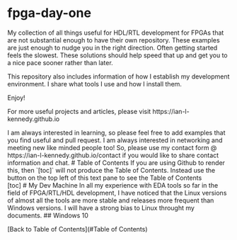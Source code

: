 # fpga-day-one
<p>
My collection of all things useful for HDL/RTL development for FPGAs that are not substantial enough to have their own repository. These examples are just enough to nudge you in the right direction. Often getting started feels the slowest. These solutions should help speed that up and get you to a nice pace sooner rather than later.
</p>
<p>
This repository also includes information of how I establish my development environment. I share what tools I use and how I install them.
</p>
<p>
Enjoy!
</p>
<p>
For more useful projects and articles, please visit https://ian-l-kennedy.github.io
</p>
I am always interested in learning, so please feel free to add examples that you find useful and pull request. I am always interested in networking and meeting new like minded people too! So, please use my contact form @ https://ian-l-kennedy.github.io/contact if you would like to share contact information and chat.
# Table of Contents
If you are using Github to render this, then `[toc]` will not produce the Table of Contents. Instead use the button on the top left of this text pane to see the Table of Contents
<br />
[toc]
# My Dev Machine
In all my experience with EDA tools so far in the field of FPGA/RTL/HDL development, I have noticed that the Linux versions of almost all the tools are more stable and releases more frequent than Windows versions. I will have a strong bias to Linux throught my documents.
## Windows 10

[Back to Table of Contents](#Table of Contents)


